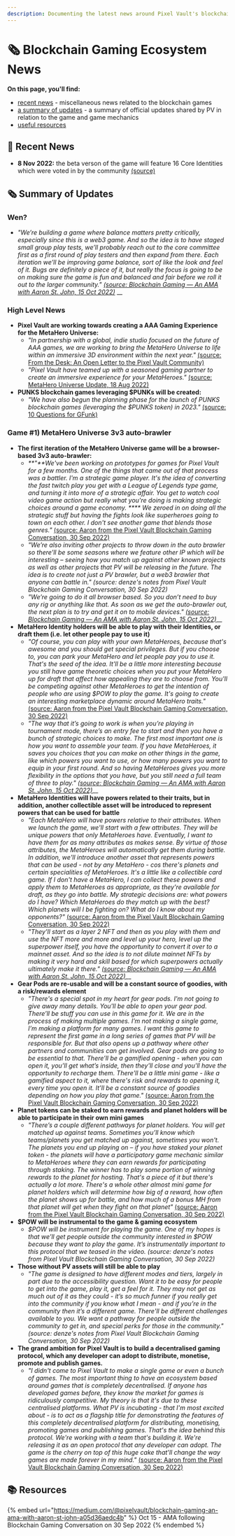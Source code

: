 ```yaml
---
description: Documenting the latest news around Pixel Vault's blockchain gaming ecosystem
---
```


# 🗞 Blockchain Gaming Ecosystem News

**On this page, you'll find:**

* [recent news](gaming-news.md#recent-news) - miscellaneous news related to the blockchain games
* [a summary of updates](gaming-news.md#summary-of-updates) - a summary of official updates shared by PV in relation to the game and game mechanics
* [useful resources](gaming-news.md#resources)

## 🚨 Recent News

* **8 Nov 2022:** the beta verson of the game will feature 16 Core Identities which were voted in by the community [(source)](https://twitter.com/inhabitants\_/status/1589769669006819328)

## 🗞 Summary of Updates

### Wen?

* _"We’re building a game where balance matters pretty critically, especially since this is a web3 game. And so the idea is to have staged small group play tests, we’ll probably reach out to the core committee first as a first round of play testers and then expand from there. Each iteration we’ll be improving game balance, sort of like the look and feel of it. Bugs are definitely a piece of it, but really the focus is going to be on making sure the game is fun and balanced and fair before we roll it out to the larger community."_ [_(source: Blockchain Gaming — An AMA with Aaron St. John, 15 Oct 2022)_](https://medium.com/@pixelvault/blockchain-gaming-an-ama-with-aaron-st-john-a05d36aedc4b) __&#x20;

### High Level News

* **Pixel Vault are working towards creating a AAA Gaming Experience for the MetaHero Universe:**
  * _"In partnership with a global, indie studio focused on the future of AAA games, we are working to bring the MetaHero Universe to life within an immersive 3D environment within the next year."_ [(source: From the Desk: An Open Letter to the Pixel Vault Community)](https://medium.com/@pixelvault/from-the-desk-an-open-letter-to-the-pixel-vault-community-6e46256a8f08)
  * _"Pixel Vault have teamed up with a seasoned gaming partner to create an immersive experience for your MetaHeroes."_ [(source: MetaHero Universe Update, 18 Aug 2022)](https://twitter.com/MetaHero\_/status/1560374739784310785)
* **PUNKS blockchain games leveraging $PUNKs will be created:**&#x20;
  * _"We have also begun the planning phase for the launch of PUNKS blockchain games (leveraging the $PUNKS token) in 2023."_ [(source: 10 Questions for GFunk)](https://medium.com/@pixelvault/10-questions-for-gfunk-d2a779a5971c)

### Game #1) MetaHero Universe 3v3 auto-brawler

* **The first iteration of the MetaHero Universe game will be a browser-based 3v3 auto-brawler:**
  * _**"**We've been working on prototypes for games for Pixel Vault for a few months. One of the things that came out of that process was a battler. I'm a strategic game player. It's the idea of converting the fast twitch play you get with a League of Legends type game, and turning it into more of a strategic affair. You get to watch cool video game action but really what you're doing is making strategic choices around a game economy. **** We zeroed in on doing all the strategic stuff but having the fights look like superheroes going to town on each other. I don't see another game that blends those genres."_ [(source: Aaron from the Pixel Vault Blockchain Gaming Conversation, 30 Sep 2022)](https://twitter.com/pixelvault\_/status/1575931315915849728)
  * _"We’re also inviting other projects to throw down in the auto brawler so there’ll be some seasons where we feature other IP which will be interesting – seeing how you match up against other known projects as well as other projects that PV will be releasing in the future. The idea is to create not just a PV brawler, but a web3 brawler that anyone can battle in." (source: denze's notes from Pixel Vault Blockchain Gaming Conversation, 30 Sep 2022)_
  * _"We’re going to do it all browser based. So you don’t need to buy any rig or anything like that. As soon as we get the auto-brawler out, the next plan is to try and get it on to mobile devices."_ [_(source: Blockchain Gaming — An AMA with Aaron St. John, 15 Oct 2022)_](https://medium.com/@pixelvault/blockchain-gaming-an-ama-with-aaron-st-john-a05d36aedc4b)__
* **MetaHero Identity holders will be able to play with their Identities, or draft them (i.e. let other people pay to use it)**
  * _"Of course, you can play with your own MetaHeroes, because that's awesome and you should get special privileges. But if you choose to, you can park your MetaHero and let people pay you to use it. That's the seed of the idea. It'll be a little more interesting because you still have game theoretic choices when you put your MetaHero up for draft that affect how appealing they are to choose from. You'll be competing against other MetaHeroes to get the intention of people who are using $POW to play the game. It's going to create an interesting marketplace dynamic around MetaHero traits."_ [(source: Aaron from the Pixel Vault Blockchain Gaming Conversation, 30 Sep 2022)](https://twitter.com/pixelvault\_/status/1575931101155295232?s=20\&t=62mtLBeYhLBl3L21Mo5h2A)
  * _"The way that it’s going to work is when you’re playing in tournament mode, there’s an entry fee to start and then you have a bunch of strategic choices to make. The first most important one is how you want to assemble your team. If you have MetaHeroes, it saves you choices that you can make on other things in the game, like which powers you want to use, or how many powers you want to equip in your first round. And so having MetaHeroes gives you more flexibility in the options that you have, but you still need a full team of three to play."_ [_(source: Blockchain Gaming — An AMA with Aaron St. John, 15 Oct 2022)_](https://medium.com/@pixelvault/blockchain-gaming-an-ama-with-aaron-st-john-a05d36aedc4b)__
* **MetaHero Identities will have powers related to their traits, but in addition, another collectible asset will be introduced to represent powers that can be used for battle**
  * _"Each MetaHero will have powers relative to their attributes. When we launch the game, we'll start with a few attributes. They will be unique powers that only MetaHeroes have. Eventually, I want to have them for as many attributes as makes sense. By virtue of those attributes, the MetaHeroes will automatically get them during battle. In addition, we'll introduce another asset that represents powers that can be used - not by any MetaHero - cos there's planets and certain specialities of MetaHeroes. It's a little like a collectible card game. If I don't have a MetaHero, I can collect these powers and apply them to MetaHeroes as appropriate, as they're available for draft, as they go into battle. My strategic decisions are: what powers do I have? Which MetaHeroes do they match up with the best? Which planets will I be fighting on? What do I know about my opponents?"_ [(source: Aaron from the Pixel Vault Blockchain Gaming Conversation, 30 Sep 2022)](https://twitter.com/pixelvault\_/status/1575931272920453120?s=20\&t=62mtLBeYhLBl3L21Mo5h2A)
  * _"They’ll start as a layer 2 NFT and then as you play with them and use the NFT more and more and level up your hero, level up the superpower itself, you have the opportunity to convert it over to a mainnet asset. And so the idea is to not dilute mainnet NFTs by making it very hard and skill based for which superpowers actually ultimately make it there."_ [_(source: Blockchain Gaming — An AMA with Aaron St. John, 15 Oct 2022)_](https://medium.com/@pixelvault/blockchain-gaming-an-ama-with-aaron-st-john-a05d36aedc4b)__
* **Gear Pods are re-usable and will be a constant source of goodies, with a risk/rewards element**
  * _"There's a special spot in my heart for gear pods. I'm not going to give away many details. You'll be able to open your gear pod. There’ll be stuff you can use in this game for it. We are in the process of making multiple games. I’m not making a single game, I’m making a platform for many games. I want this game to represent the first game in a long series of games that PV will be responsible for. But that also opens up a pathway where other partners and communities can get involved. Gear pods are going to be essential to that. There’ll be a gamified opening - when you can open it, you’ll get what’s inside, then they'll close and you'll have the opportunity to recharge them. There'll be a little mini game - like a gamified aspect to it, where there's risk and rewards to opening it, every time you open it. It'll be a constant source of goodies depending on how you play that game."_ [(source: Aaron from the Pixel Vault Blockchain Gaming Conversation, 30 Sep 2022)](https://twitter.com/pixelvault\_/status/1575931201311092736?s=20\&t=rJRYjv8C2TRm2hi-KNCP6g)
* **Planet tokens can be staked to earn rewards and planet holders will be able to participate in their own mini games**
  * _"There’s a couple different pathways for planet holders. You will get matched up against teams. Sometimes you’ll know which teams/planets you get matched up against, sometimes you won't. The planets you end up playing on – if you have staked your planet token - the planets will have a participatory game mechanic similar to MetaHeroes where they can earn rewards for participating through staking. The winner has to play some portion of winning rewards to the planet for hosting. That's a piece of it but there's actually a lot more. There's a whole other almost mini game for planet holders which will determine how big of a reward, how often the planet shows up for battle, and how much of a bonus MH from that planet will get when they fight on that planet"_ [(source: Aaron from the Pixel Vault Blockchain Gaming Conversation, 30 Sep 2022)](https://twitter.com/pixelvault\_/status/1575931160597008384?s=20\&t=rJRYjv8C2TRm2hi-KNCP6g)
* **$POW will be instrumental to the game & gaming ecosystem**
  * _$POW will be instrument for playing the game. One of my hopes is that we’ll get people outside the community interested in $POW because they want to play the game. It’s instrumentally important to this protocol that we teased in the video. (source: denze's notes from Pixel Vault Blockchain Gaming Conversation, 30 Sep 2022)_
* **Those without PV assets will still be able to play**
  * _"The game is designed to have different modes and tiers, largely in part due to the accessibility question. Want it to be easy for people to get into the game, play it, get a feel for it. They may not get as much out of it as they could - it’s so much funner if you really get into the community if you know what I mean - and if you’re in the community then it’s a different game. There'll be different challenges available to you. We want a pathway for people outside the community to get in, and special perks for those in the community." (source: denze's notes from Pixel Vault Blockchain Gaming Conversation, 30 Sep 2022)_
* **The grand ambition for Pixel Vault is to build a decentralised gaming protocol, which any developer can adopt to distribute, monetise, promote and publish games.**
  * _"I didn't come to Pixel Vault to make a single game or even a bunch of games. The most important thing to have an ecosystem based around games that is completely decentralised. If anyone has developed games before, they know the market for games is ridiculously competitive. My theory is that it's due to these centralised platforms. What PV is incubating - that I'm most excited about - is to act as a flagship title for demonstrating the features of this completely decentralised platform for distributing, monetising, promoting games and publishing games. That's the idea behind this protocol. We're working with a team that's building it. We're releasing it as an open protocol that any developer can adopt. The game is the cherry on top of this huge cake that'll change the way games are made forever in my mind."_ [(source: Aaron from the Pixel Vault Blockchain Gaming Conversation, 30 Sep 2022)](https://twitter.com/pixelvault\_/status/1575931360992034817?s=20\&t=rJRYjv8C2TRm2hi-KNCP6g)

## 📚 Resources

{% embed url="https://medium.com/@pixelvault/blockchain-gaming-an-ama-with-aaron-st-john-a05d36aedc4b" %}
Oct 15 - AMA following Blockchain Gaming Conversation on 30 Sep 2022
{% endembed %}
